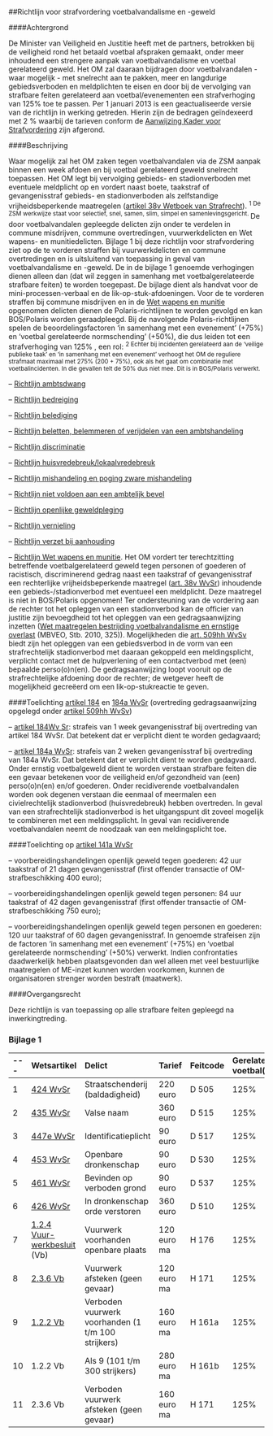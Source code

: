 <meta http-equiv='Content-Type' content='text/html; charset=utf-8' />

##Richtlijn voor strafvordering voetbalvandalisme en -geweld

####Achtergrond

De Minister van Veiligheid en Justitie heeft met de partners, betrokken bij de veiligheid rond het betaald voetbal afspraken gemaakt, onder meer inhoudend een strengere aanpak van voetbalvandalisme en voetbal gerelateerd geweld. Het OM zal daaraan bijdragen door voetbalvandalen - waar mogelijk - met snelrecht aan te pakken, meer en langdurige gebiedsverboden en meldplichten te eisen en door bij de vervolging van strafbare feiten gerelateerd aan voetbal/evenementen een strafverhoging van 125% toe te passen. Per 1 januari 2013 is een geactualiseerde versie van de richtlijn in werking getreden. Hierin zijn de bedragen geïndexeerd met 2 % waarbij de tarieven conform de [Aanwijzing Kader voor Strafvordering](../../../../../../../../beleidsregel/aanwijzing/kader/voor/strafvordering/BWBR0030950/README.md) zijn afgerond.    

####Beschrijving

Waar mogelijk zal het OM zaken tegen voetbalvandalen via de ZSM aanpak binnen een week afdoen en bij voetbal gerelateerd geweld snelrecht toepassen. Het OM legt bij vervolging gebieds- en stadionverboden met eventuele meldplicht op en vordert naast boete, taakstraf of gevangenisstraf gebieds- en stadionverboden als zelfstandige vrijheidsbeperkende maatregelen ([artikel 38v Wetboek van Strafrecht](../../../../../../../../wet/wet/van/3/maart/1881/BWBR0001854/README.md)). <sup> 1  De ZSM werkwijze staat voor selectief, snel, samen, slim, simpel en samenlevingsgericht.  </sup> De door voetbalvandalen gepleegde delicten zijn onder te verdelen in commune misdrijven, commune overtredingen, vuurwerkdelicten en Wet wapens- en munitiedelicten. Bijlage 1 bij deze richtlijn voor strafvordering ziet op de te vorderen straffen bij vuurwerkdelicten en commune overtredingen en is uitsluitend van toepassing in geval van voetbalvandalisme en -geweld. De in de bijlage 1 genoemde verhogingen dienen alleen dan (dat wil zeggen in samenhang met voetbalgerelateerde strafbare feiten) te worden toegepast. De bijlage dient als handvat voor de mini-processen-verbaal en de lik-op-stuk-afdoeningen. Voor de te vorderen straffen bij commune misdrijven en in de [Wet wapens en munitie](../../../../../../../../wet/wet/wapens/en/munitie/BWBR0008804/README.md) opgenomen delicten dienen de Polaris-richtlijnen te worden gevolgd en kan BOS/Polaris worden geraadpleegd. Bij de navolgende Polaris-richtlijnen spelen de beoordelingsfactoren ‘in samenhang met een evenement’ (+75%) en ‘voetbal gerelateerde normschending’ (+50%), die dus leiden tot een strafverhoging van 125% , een rol: <sup> 2  Echter bij incidenten gerelateerd aan de ‘veilige publieke taak’ en ‘in samenhang met een evenement’ verhoogt het OM de reguliere strafmaat maximaal met 275% (200 + 75%), ook als het gaat om combinatie met voetbalincidenten. In die gevallen telt de 50% dus niet mee. Dit is in BOS/Polaris verwerkt.  </sup> 

–  [Richtlijn ambtsdwang](../../../../../../../../beleidsregel/richtlijn/voor/strafvordering/ambtsdwang/BWBR0021606/README.md)   

–  [Richtlijn bedreiging](../../../../../../../../beleidsregel/richtlijn/bedreiging/5.02/BWBR0030024/README.md)   

–  [Richtlijn belediging](../../../../../../../../beleidsregel/richtlijn/belediging/5.03/BWBR0032144/README.md)   

–  [Richtlijn beletten, belemmeren of verijdelen van een ambtshandeling](../../../../../../../../beleidsregel/richtlijn/voor/strafvordering/beletten/belemmeren/of/verijdelen/van/een/etc/BWBR0021509/README.md)   

–  [Richtlijn discriminatie](../../../../../../../..//BWBR0021472/README.md)   

–  [Richtlijn huisvredebreuk/lokaalvredebreuk](../../../../../../../../beleidsregel/richtlijn/voor/strafvordering/huisvredebreuklokaalvredebreuk/BWBR0021506/README.md)   

–  [Richtlijn mishandeling en poging zware mishandeling](../../../../../../../../beleidsregel/richtlijn/mishandeling/en/poging/zware/mishandeling/(polarisnummer/5.14)/BWBR0030834/README.md)   

–  [Richtlijn niet voldoen aan een ambtelijk bevel](../../../../../../../../beleidsregel/richtlijn/voor/strafvordering/niet/voldoen/aan/ambtelijk/bevel/BWBR0021489/README.md)   

–  [Richtlijn openlijke geweldpleging](../../../../../../../../beleidsregel/richtlijn/voor/strafvordering/openlijke/geweldpleging/BWBR0021601/README.md)   

–  [Richtlijn vernieling](../../../../../../../../beleidsregel/richtlijn/voor/strafvordering/vernieling/BWBR0021701/README.md)   

–  [Richtlijn verzet bij aanhouding](../../../../../../../../beleidsregel/richtlijn/verzet/bij/aanhouding/5.31/BWBR0032145/README.md)   

– [Richtlijn Wet wapens en munitie](../../../../../../../../beleidsregel/richtlijn/wet/wapens/en/munitie/(polarisnr./5.33)/BWBR0031303/README.md).   Het OM vordert ter terechtzitting betreffende voetbalgerelateerd geweld tegen personen of goederen of racistisch, discriminerend gedrag naast een taakstraf of gevangenisstraf een rechterlijke vrijheidsbeperkende maatregel ([art. 38v WvSr](../../../../../../../../wet/wet/van/3/maart/1881/BWBR0001854/README.md)) inhoudende een gebieds-/stadionverbod met eventueel een meldplicht. Deze maatregel is niet in BOS/Polaris opgenomen! Ter ondersteuning van de vordering aan de rechter tot het opleggen van een stadionverbod kan de officier van justitie zijn bevoegdheid tot het opleggen van een gedragsaanwijzing inzetten ([Wet maatregelen bestrijding voetbalvandalisme en ernstige overlast](../../../../../../../../wet/wijzigingswet/gemeentewet/wetboek/van/strafvordering/en/wetboek/van/etc/BWBR0028120/README.md) (MBVEO, Stb. 2010, 325)). Mogelijkheden die [art. 509hh WvSv](../../../../../../../../wet/wet/van/15/januari/1921/BWBR0001903/README.md) biedt zijn het opleggen van een gebiedsverbod in de vorm van een strafrechtelijk stadionverbod met daaraan gekoppeld een meldingsplicht, verplicht contact met de hulpverlening of een contactverbod met (een) bepaalde perso(o)n(en). De gedragsaanwijzing loopt vooruit op de strafrechtelijke afdoening door de rechter; de wetgever heeft de mogelijkheid gecreëerd om een lik-op-stukreactie te geven.   

####Toelichting [artikel 184](../../../../../../../../wet/wet/van/3/maart/1881/BWBR0001854/README.md) en [184a WvSr](../../../../../../../../wet/wet/van/3/maart/1881/BWBR0001854/README.md) (overtreding gedragsaanwijzing opgelegd onder [artikel 509hh WvSv](../../../../../../../../wet/wet/van/15/januari/1921/BWBR0001903/README.md))

– [artikel 184Wv Sr](../../../../../../../../wet/wet/van/3/maart/1881/BWBR0001854/README.md): strafeis van 1 week gevangenisstraf bij overtreding van artikel 184 WvSr. Dat betekent dat er verplicht dient te worden gedagvaard;  

– [artikel 184a WvSr](../../../../../../../../wet/wet/van/3/maart/1881/BWBR0001854/README.md): strafeis van 2 weken gevangenisstraf bij overtreding van 184a WvSr. Dat betekent dat er verplicht dient te worden gedagvaard.   Onder ernstig voetbalgeweld dient te worden verstaan strafbare feiten die een gevaar betekenen voor de veiligheid en/of gezondheid van (een) perso(o)n(en) en/of goederen. Onder recidiverende voetbalvandalen worden ook degenen verstaan die eenmaal of meermalen een civielrechtelijk stadionverbod (huisvredebreuk) hebben overtreden. In geval van een strafrechtelijk stadionverbod is het uitgangspunt dit zoveel mogelijk te combineren met een meldingsplicht. In geval van recidiverende voetbalvandalen neemt de noodzaak van een meldingsplicht toe.    

####Toelichting op [artikel 141a WvSr](../../../../../../../../wet/wet/van/3/maart/1881/BWBR0001854/README.md)

– voorbereidingshandelingen openlijk geweld tegen goederen: 42 uur taakstraf of 21 dagen gevangenisstraf (first offender transactie of OM-strafbeschikking 400 euro);  

– voorbereidingshandelingen openlijk geweld tegen personen: 84 uur taakstraf of 42 dagen gevangenisstraf (first offender transactie of OM-strafbeschikking 750 euro);  

– voorbereidingshandelingen openlijk geweld tegen personen en goederen: 120 uur taakstraf of 60 dagen gevangenisstraf.   In genoemde strafeisen zijn de factoren ‘in samenhang met een evenement’ (+75%) en ‘voetbal gerelateerde normschending’ (+50%) verwerkt. Indien confrontaties daadwerkelijk hebben plaatsgevonden dan wel alleen met veel bestuurlijke maatregelen of ME-inzet kunnen worden voorkomen, kunnen de organisatoren strenger worden bestraft (maatwerk).     

####Overgangsrecht

Deze richtlijn is van toepassing op alle strafbare feiten gepleegd na inwerkingtreding.    

### Bijlage  1  

|--- | Wetsartikel  | Delict  | Tarief  | Feitcode  | Gerelateerd aan voetbal(evenement)  | Mede-  plegen  | Recidive 1x/meermalen  |
|:---|:---|:---|:---|:---|:---|:---|:---|
| 1  |  [424 WvSr](../../../../../../../../wet/wet/van/3/maart/1881/BWBR0001854/README.md)   | Straatschenderij (baldadigheid)  | 220 euro  | D 505  | 125%  | 25%  | 10/20%  |
| 2  |  [435 WvSr](../../../../../../../../wet/wet/van/3/maart/1881/BWBR0001854/README.md)   | Valse naam  | 360 euro  | D 515  | 125%  | 25%  | 10/20%  |
| 3  |  [447e WvSr](../../../../../../../../wet/wet/van/3/maart/1881/BWBR0001854/README.md)   | Identificatieplicht  | 90 euro  | D 517  | 125%  | 25%  | --- |
| 4  |  [453 WvSr](../../../../../../../../wet/wet/van/3/maart/1881/BWBR0001854/README.md)   | Openbare dronkenschap  | 90 euro  | D 530  | 125%  | 25%  | 10/20%  |
| 5  |  [461 WvSr](../../../../../../../../wet/wet/van/3/maart/1881/BWBR0001854/README.md)   | Bevinden op verboden grond  | 90 euro  | D 537  | 125%  | 25%  | 10/20%  |
| 6  |  [426 WvSr](../../../../../../../../wet/wet/van/3/maart/1881/BWBR0001854/README.md)   | In dronkenschap orde verstoren  | 360 euro  | D 510  | 125%  | 25%  | 10/20%  |
| 7  | [1.2.4 Vuur-werkbesluit](../../../../../../../../AMvB/vuurwerkbesluit/BWBR0013360/README.md) (Vb)  | Vuurwerk voorhanden openbare plaats  | 120 euro  ma  | H 176  | 125%  | 25%  | 10/20%  |
| 8  |  [2.3.6 Vb](../../../../../../../../AMvB/vuurwerkbesluit/BWBR0013360/README.md)   | Vuurwerk afsteken (geen gevaar)  | 120 euro  ma  | H 171  | 125%  | 25%  | 10/20%  |
| 9  |  [1.2.2 Vb](../../../../../../../../AMvB/vuurwerkbesluit/BWBR0013360/README.md)   | Verboden vuurwerk voorhanden (1 t/m 100 strijkers)  | 160 euro  ma  | H 161a  | 125%  | 25%  | 10/20%  |
| 10  | 1.2.2 Vb  | Als 9 (101 t/m 300 strijkers)  | 280 euro  ma  | H 161b  | 125%  | 25%  | 10/20%  |
| 11  | 2.3.6 Vb  | Verboden vuurwerk afsteken (geen gevaar)  | 160 euro  ma  | H 171  | 125%  | 25%  | 10/20%  |

